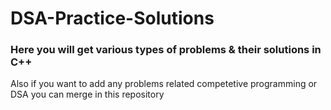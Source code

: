 # DSA-Practice-Solutions
### Here you will get various types of problems &amp; their solutions in  C++
Also if you want to add any problems related competetive programming or DSA you can merge in this repository
